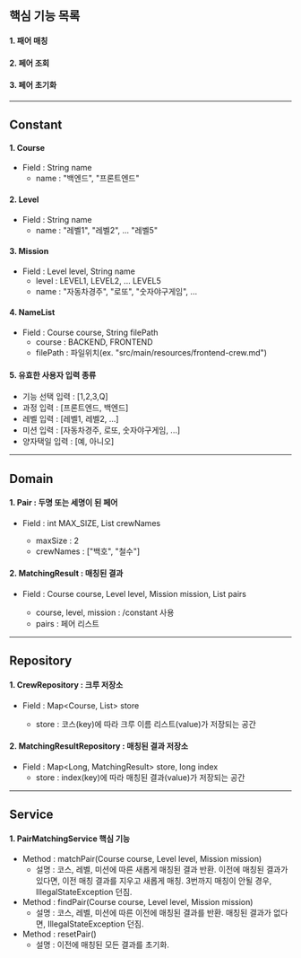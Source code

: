 ## 핵심 기능 목록
#### 1. 패어 매칭
#### 2. 페어 조회
#### 3. 페어 초기화
- - -
## Constant
#### 1. Course
* Field : String name
  * name : "백엔드", "프론트엔드"
#### 2. Level
* Field : String name
  * name : "레벨1", "레벨2", ... "레벨5"
#### 3. Mission
* Field : Level level, String name
  * level : LEVEL1, LEVEL2, ... LEVEL5
  * name : "자동차경주", "로또", "숫자야구게임", ...
#### 4. NameList
* Field : Course course, String filePath
  * course : BACKEND, FRONTEND
  * filePath : 파일위치(ex. "src/main/resources/frontend-crew.md")
#### 5. 유효한 사용자 입력 종류
* 기능 선택 입력 : [1,2,3,Q]
* 과정 입력 : [프론트엔드, 백엔드]
* 레벨 입력 : [레벨1, 레벨2, ...]
* 미션 입력 : [자동차경주, 로또, 숫자야구게임, ...]
* 양자택일 입력 : [예, 아니오]
- - -
## Domain
#### 1. Pair : 두명 또는 세명이 된 페어
* Field : int MAX_SIZE, List<String> crewNames
  * maxSize : 2
  * crewNames : ["백호", "철수"]
#### 2. MatchingResult : 매칭된 결과
* Field : Course course, Level level, Mission mission, List<Pair> pairs
  * course, level, mission : /constant 사용
  * pairs : 페어 리스트
- - -
## Repository
#### 1. CrewRepository : 크루 저장소
* Field : Map<Course, List<String>> store
  * store : 코스(key)에 따라 크루 이름 리스트(value)가 저장되는 공간
#### 2. MatchingResultRepository : 매칭된 결과 저장소
* Field : Map<Long, MatchingResult> store, long index
  * store : index(key)에 따라 매칭된 결과(value)가 저장되는 공간
- - -
## Service
#### 1. PairMatchingService 핵심 기능
* Method : matchPair(Course course, Level level, Mission mission)
  * 설명 : 코스, 레벨, 미션에 따른 새롭게 매칭된 결과 반환. 
    이전에 매칭된 결과가 있다면, 이전 매칭 결과를 지우고 새롭게 매칭.
    3번까지 매칭이 안될 경우, IllegalStateException 던짐.
* Method : findPair(Course course, Level level, Mission mission)
  * 설명 : 코스, 레벨, 미션에 따른 이전에 매칭된 결과를 반환.
    매칭된 결과가 없다면, IllegalStateException 던짐.
* Method : resetPair()
  * 설명 : 이전에 매칭된 모든 결과를 초기화.
    